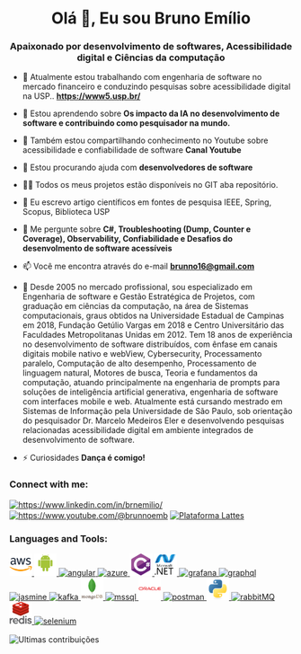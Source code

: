 <h1 align="center">Olá 👋, Eu sou Bruno Emílio</h1>
<h3 align="center">Apaixonado por desenvolvimento de softwares, Acessibilidade digital e Ciências da computação</h3>

- 🔭 Atualmente estou trabalhando com engenharia de software no mercado financeiro e conduzindo pesquisas sobre acessibilidade digital na USP.. **https://www5.usp.br/**

- 🌱 Estou aprendendo sobre **Os impacto da IA no desenvolvimento de software e contribuindo como pesquisador na mundo.**

- 👯 Também estou compartilhando conhecimento no Youtube sobre acessibilidade e confiabilidade de software **Canal Youtube**

- 🤝 Estou procurando ajuda com **desenvolvedores de software**

- 👨‍💻 Todos os meus projetos estão disponíveis no GIT aba repositório.

- 📝 Eu escrevo artigo científicos em fontes de pesquisa IEEE, Spring, Scopus, Biblioteca USP

- 💬 Me pergunte sobre **C#, Troubleshooting (Dump, Counter e Coverage), Observability, Confiabilidade e Desafios do desenvolmento de software acessíveis**

- 📫 Você me encontra através do e-mail **brunno16@gmail.com**

- 📄 Desde 2005 no mercado profissional, sou especializado em Engenharia de software e Gestão Estratégica de Projetos, com graduação em ciências da computação, na área de Sistemas computacionais, graus obtidos na Universidade Estadual de Campinas em 2018, Fundação Getúlio Vargas em 2018 e Centro Universitário das Faculdades Metropolitanas Unidas em 2012. Tem 18 anos de experiência no desenvolvimento de software distribuídos, com ênfase em canais digitais mobile nativo e webView, Cybersecurity, Processamento paralelo, Computação de alto desempenho, Processamento de linguagem natural, Motores de busca, Teoria e fundamentos da computação, atuando principalmente na engenharia de prompts para soluções de inteligência artificial generativa, engenharia de software com interfaces mobile e web. Atualmente está cursando mestrado em Sistemas de Informação pela Universidade de São Paulo, sob orientação do pesquisador Dr. Marcelo Medeiros Eler e desenvolvendo pesquisas relacionadas acessibilidade digital em ambiente integrados de desenvolvimento de software.

- ⚡ Curiosidades **Dança é comigo!**

<h3 align="left">Connect with me:</h3>
<p align="left">
  <a href="https://linkedin.com/in/brnemilio/" target="blank"><img align="center" src="https://raw.githubusercontent.com/rahuldkjain/github-profile-readme-generator/master/src/images/icons/Social/linked-in-alt.svg" alt="https://www.linkedin.com/in/brnemilio/" height="30" width="40" /></a>
  <a href="https://www.youtube.com/@brunnoemb" target="blank"><img align="center" src="https://raw.githubusercontent.com/rahuldkjain/github-profile-readme-generator/master/src/images/icons/Social/youtube.svg" alt="https://www.youtube.com/@brunnoemb" height="30" width="40" /></a>
  <a href="http://lattes.cnpq.br/9874906697107766](http://lattes.cnpq.br/9874906697107766" target="blank"><img align="center" src="https://memoria.cnpq.br/Portal-Lattes-theme/images/logo-lattes.png" alt="Plataforma Lattes" height="30" width="40" /></a>
</p>

<h3 align="left">Languages and Tools:</h3>
<p align="left"> 
  <a href="https://aws.amazon.com" target="_blank" rel="noreferrer"> <img src="https://raw.githubusercontent.com/devicons/devicon/master/icons/amazonwebservices/amazonwebservices-original-wordmark.svg" alt="aws" width="40" height="40"/> </a> 
  <a href="https://developer.android.com" target="_blank" rel="noreferrer"> <img src="https://raw.githubusercontent.com/devicons/devicon/master/icons/android/android-original-wordmark.svg" alt="android" width="40" height="40"/> </a> 
  <a href="https://angular.io" target="_blank" rel="noreferrer"> <img src="https://angular.io/assets/images/logos/angular/angular.svg" alt="angular" width="40" height="40"/> </a>   
  <a href="https://azure.microsoft.com/en-in/" target="_blank" rel="noreferrer"> <img src="https://www.vectorlogo.zone/logos/microsoft_azure/microsoft_azure-icon.svg" alt="azure" width="40" height="40"/> </a> 
  <a href="https://www.w3schools.com/cs/" target="_blank" rel="noreferrer"> <img src="https://raw.githubusercontent.com/devicons/devicon/master/icons/csharp/csharp-original.svg" alt="csharp" width="40" height="40"/> </a> 
  <a href="https://dotnet.microsoft.com/" target="_blank" rel="noreferrer"> <img src="https://raw.githubusercontent.com/devicons/devicon/master/icons/dot-net/dot-net-original-wordmark.svg" alt="dotnet" width="40" height="40"/> </a>   
  <a href="https://grafana.com" target="_blank" rel="noreferrer"> <img src="https://www.vectorlogo.zone/logos/grafana/grafana-icon.svg" alt="grafana" width="40" height="40"/> </a> 
  <a href="https://graphql.org" target="_blank" rel="noreferrer"> <img src="https://www.vectorlogo.zone/logos/graphql/graphql-icon.svg" alt="graphql" width="40" height="40"/> </a> 
  <a href="https://jasmine.github.io/" target="_blank" rel="noreferrer"> <img src="https://www.vectorlogo.zone/logos/jasmine/jasmine-icon.svg" alt="jasmine" width="40" height="40"/> 
  </a> <a href="https://kafka.apache.org/" target="_blank" rel="noreferrer"> <img src="https://www.vectorlogo.zone/logos/apache_kafka/apache_kafka-icon.svg" alt="kafka" width="40" height="40"/> </a> 
  <a href="https://www.mongodb.com/" target="_blank" rel="noreferrer"> <img src="https://raw.githubusercontent.com/devicons/devicon/master/icons/mongodb/mongodb-original-wordmark.svg" alt="mongodb" width="40" height="40"/> </a> 
  <a href="https://www.microsoft.com/en-us/sql-server" target="_blank" rel="noreferrer"> <img src="https://www.svgrepo.com/show/303229/microsoft-sql-server-logo.svg" alt="mssql" width="40" height="40"/> </a> 
  <a href="https://www.oracle.com/" target="_blank" rel="noreferrer"> <img src="https://raw.githubusercontent.com/devicons/devicon/master/icons/oracle/oracle-original.svg" alt="oracle" width="40" height="40"/> </a> 
  <a href="https://postman.com" target="_blank" rel="noreferrer"> <img src="https://www.vectorlogo.zone/logos/getpostman/getpostman-icon.svg" alt="postman" width="40" height="40"/> 
  </a> <a href="https://www.python.org" target="_blank" rel="noreferrer"> <img src="https://raw.githubusercontent.com/devicons/devicon/master/icons/python/python-original.svg" alt="python" width="40" height="40"/> </a> 
  <a href="https://www.rabbitmq.com" target="_blank" rel="noreferrer"> <img src="https://www.vectorlogo.zone/logos/rabbitmq/rabbitmq-icon.svg" alt="rabbitMQ" width="40" height="40"/> 
  </a> <a href="https://redis.io" target="_blank" rel="noreferrer"> <img src="https://raw.githubusercontent.com/devicons/devicon/master/icons/redis/redis-original-wordmark.svg" alt="redis" width="40" height="40"/> 
  </a> <a href="https://www.selenium.dev" target="_blank" rel="noreferrer"> <img src="https://raw.githubusercontent.com/detain/svg-logos/780f25886640cef088af994181646db2f6b1a3f8/svg/selenium-logo.svg" alt="selenium" width="40" height="40"/> </a> 
</p>
<p><img align="center" src="https://github-readme-stats.vercel.app/api/top-langs?username=brnemilio&show_icons=true&locale=en&layout=compact" alt="Ultimas contribuições" /></p>

<!--

## Hi there 👋

**BrnEmilio/BrnEmilio** is a ✨ _special_ ✨ repository because its `README.md` (this file) appears on your GitHub profile.

Here are some ideas to get you started:

- 🔭 I’m currently working on ...
- 🌱 I’m currently learning ...
- 👯 I’m looking to collaborate on ...
- 🤔 I’m looking for help with ...
- 💬 Ask me about ...
- 📫 How to reach me: ...
- 😄 Pronouns: ...
- ⚡ Fun fact: ...
-->

